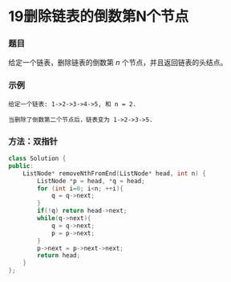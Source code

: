 # 19删除链表的倒数第N个节点

### 题目

给定一个链表，删除链表的倒数第 *n* 个节点，并且返回链表的头结点。

### 示例

```
给定一个链表: 1->2->3->4->5, 和 n = 2.

当删除了倒数第二个节点后，链表变为 1->2->3->5.
```

### 方法：双指针

```c++
class Solution {
public:
    ListNode* removeNthFromEnd(ListNode* head, int n) {
        ListNode *p = head, *q = head;
        for (int i=0; i<n; ++i){
            q = q->next;
        }
        if(!q) return head->next;
        while(q->next){
            q = q->next;
            p = p->next;
        }
        p->next = p->next->next;
        return head;
    }
};
```